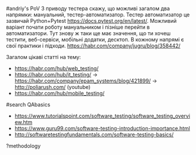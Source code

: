 #andriy's PoV
З приводу тестера скажу, що можливі загалом два напрямки: мануальний, тестер-автоматизатор. Тестер автоматизатор це зазвичай Python+Pytest https://docs.pytest.org/en/latest/. 
Можливий варіант почати роботу мануальником і пізніше перейти в автоматизатори. Тут знову ж таки ще має значення, що ти хочеш тестити, веб-сервіси, мобільні додатки, десктоп. 
В кожному напрямі є свої практики і підходи. https://habr.com/company/jugru/blog/358442/

Загалом цікаві статті на тему:
- https://habr.com/hub/web_testing/ 
- https://habr.com/hub/it_testing/ -> https://habr.com/company/epam_systems/blog/421899/ -> http://poliarush.com/ (youtube) 
- https://habr.com/hub/mobile_testing/

#search QAbasics 
- https://www.tutorialspoint.com/software_testing/software_testing_overview.htm
- https://www.guru99.com/software-testing-introduction-importance.html
- http://softwaretestingfundamentals.com/software-testing-basics/

?methodology 
